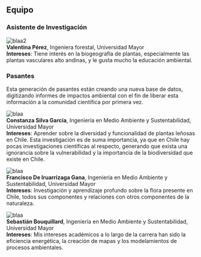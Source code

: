 ## Equipo   

### Asistente de Investigación  


![blaa2](/images/ValentinaPerez.png)    
**Valentina Pérez**, Ingeniera  forestal, Universidad Mayor  
**Intereses**: Tiene interés en la biogeografía de plantas, especialmente las plantas vasculares alto andinas, y le gusta mucho la educación ambiental.   

### Pasantes  

Esta generación de pasantes están creando una nueva base de datos, digitizando informes de impactos ambiental con el fin de liberar esta información a la comunidad científica por primera vez.    


![blaa](/images/constanza.png)    
**Constanza Silva García**, Ingeniería en Medio Ambiente y Sustentabilidad, Universidad Mayor  
**Intereses**: Aprender sobre la diversidad y funcionalidad de plantas leñosas en Chile. Esta investigación es de suma importancia, ya que en Chile hay pocas investigaciones científicas al respecto, generando que exista una ignorancia sobre la vulnerabilidad y la importancia de la biodiversidad que existe en Chile.  

![blaa](/images/francisco_pasante.png)  
**Francisco De Iruarrizaga Gana**, Ingeniería en Medio Ambiente y Sustentabilidad, Universidad Mayor    
**Intereses**: Investigación y aprendizaje profundo sobre la flora presente en Chile, todos sus componentes y relaciones con otros componentes de la naturaleza.  
  
![blaa](/images/sebastian.png)  
**Sebastián Bouquillard**, Ingeniería en Medio Ambiente y Sustentabilidad, Universidad Mayor  
**Intereses**: Mis intereses académicos a lo largo de la carrera han sido la eficiencia energética, la creación de mapas y los modelamientos de procesos ambientales.  



